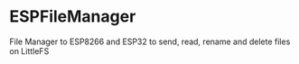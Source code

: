 # ESPFileManager
File Manager to ESP8266 and ESP32 to send, read, rename and delete files on LittleFS

